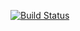 [![Build Status](https://travis-ci.org/str1ngs/bootstrap.svg?branch=master)](https://travis-ci.org/str1ngs/bootstrap)
